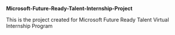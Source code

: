 **Microsoft-Future-Ready-Talent-Internship-Project**

This is the project created for Microsoft Future Ready Talent Virtual Internship Program
